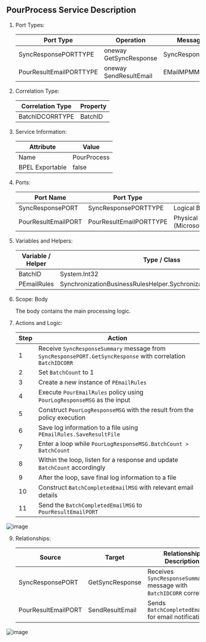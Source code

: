 ## PourProcess Service Description

1. Port Types:

   | Port Type             | Operation                   | Message Type      |
   | --------------------- | ---------------------------- | ----------------- |
   | SyncResponsePORTTYPE  | oneway GetSyncResponse      | SyncResponseSummary |
   | PourResultEmailPORTTYPE | oneway SendResultEmail    | EMailMPMMessageType |

2. Correlation Type:

   | Correlation Type    | Property         |
   | ------------------- | -----------------|
   | BatchIDCORRTYPE     | BatchID           |

3. Service Information:

   | Attribute | Value                           |
   | --------- | ------------------------------- |
   | Name      | PourProcess                    |
   | BPEL Exportable | false                      |

4. Ports:

   | Port Name              | Port Type                      | Binding                             |
   | ---------------------- | ------------------------------ | ----------------------------------- |
   | SyncResponsePORT       | SyncResponsePORTTYPE           | Logical Binding                     |
   | PourResultEmailPORT    | PourResultEmailPORTTYPE        | Physical Binding (Microsoft.BizTalk.DefaultPipelines.PassThruTransmit) |

5. Variables and Helpers:

   | Variable / Helper          | Type / Class                    |
   | -------------------------- | ------------------------------  |
   | BatchID                    | System.Int32                    |
   | PEmailRules                | SynchronizationBusinessRulesHelper.SychronizationSubscriberHelper |

6. Scope: Body

   The body contains the main processing logic.

7. Actions and Logic:

   | Step | Action                                         |
   | ---- | ---------------------------------------------- |
   | 1    | Receive `SyncResponseSummary` message from `SyncResponsePORT.GetSyncResponse` with correlation `BatchIDCORR` |
   | 2    | Set `BatchCount` to 1                          |
   | 3    | Create a new instance of `PEmailRules`        |
   | 4    | Execute `PourEmailRules` policy using `PourLogResponseMSG` as the input |
   | 5    | Construct `PourLogResponseMSG` with the result from the policy execution |
   | 6    | Save log information to a file using `PEmailRules.SaveResultFile` |
   | 7    | Enter a loop while `PourLogResponseMSG.BatchCount > BatchCount` |
   | 8    | Within the loop, listen for a response and update `BatchCount` accordingly |
   | 9    | After the loop, save final log information to a file |
   | 10   | Construct `BatchCompletedEmailMSG` with relevant email details |
   | 11   | Send the `BatchCompletedEmailMSG` to `PourResultEmailPORT` |


![image](https://github.com/hunter-hartline_vizient/Orchestration/assets/138223562/ba0dab99-4d2e-42c3-82f8-a21f31d63a36)


9. Relationships:

   | Source                | Target                         | Relationship Description                         |
   | --------------------- | ------------------------------ | -----------------------------------------------   |
   | SyncResponsePORT      | GetSyncResponse                | Receives `SyncResponseSummary` message with `BatchIDCORR` correlation |
   | PourResultEmailPORT   | SendResultEmail                | Sends `BatchCompletedEmailMSG` for email notification |

![image](https://github.com/hunter-hartline_vizient/Orchestration/assets/138223562/71c988cb-20de-431d-b674-993d6afa3b05)
